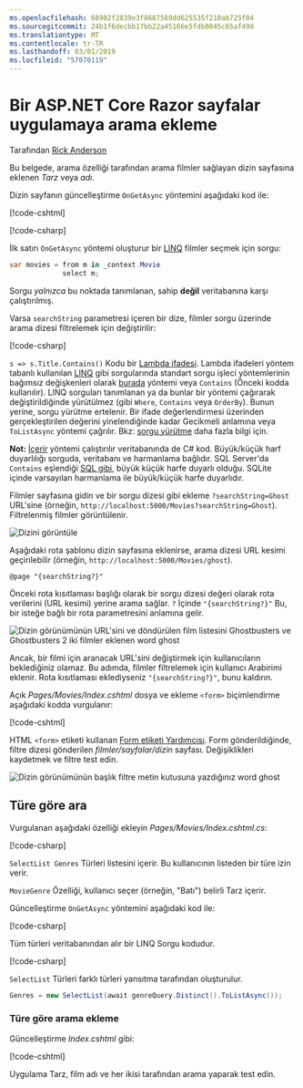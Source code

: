```yaml
---
ms.openlocfilehash: 68902f2839e3f8687509dd625535f210ab725f04
ms.sourcegitcommit: 24b1f6decbb17bb22a45166e5fdb0845c65af498
ms.translationtype: MT
ms.contentlocale: tr-TR
ms.lasthandoff: 03/01/2019
ms.locfileid: "57070119"
---
```

# <a name="add-search-to-an-aspnet-core-razor-pages-app"></a>Bir ASP.NET Core Razor sayfalar uygulamaya arama ekleme

Tarafından [Rick Anderson](https://twitter.com/RickAndMSFT)

Bu belgede, arama özelliği tarafından arama filmler sağlayan dizin sayfasına eklenen *Tarz* veya *adı*.

Dizin sayfanın güncelleştirme `OnGetAsync` yöntemini aşağıdaki kod ile:

[!code-cshtml[](../../tutorials/razor-pages/razor-pages-start/sample/RazorPagesMovie/Pages/_ViewStart.cshtml)]

[!code-csharp[](../../tutorials/razor-pages/razor-pages-start/sample/RazorPagesMovie/Pages/Movies/Index.cshtml.cs?name=snippet_1stSearch)]

İlk satırı `OnGetAsync` yöntemi oluşturur bir [LINQ](/dotnet/csharp/programming-guide/concepts/linq/) filmler seçmek için sorgu:

```csharp
var movies = from m in _context.Movie
             select m;
```

Sorgu *yalnızca* bu noktada tanımlanan, sahip **değil** veritabanına karşı çalıştırılmış.

Varsa `searchString` parametresi içeren bir dize, filmler sorgu üzerinde arama dizesi filtrelemek için değiştirilir:

[!code-csharp[](../../tutorials/razor-pages/razor-pages-start/sample/RazorPagesMovie/Pages/Movies/Index.cshtml.cs?name=snippet_SearchNull)]

`s => s.Title.Contains()` Kodu bir [Lambda ifadesi](/dotnet/csharp/programming-guide/statements-expressions-operators/lambda-expressions). Lambda ifadeleri yöntem tabanlı kullanılan [LINQ](/dotnet/csharp/programming-guide/concepts/linq/) gibi sorgularında standart sorgu işleci yöntemlerinin bağımsız değişkenleri olarak [burada](/dotnet/csharp/programming-guide/concepts/linq/query-syntax-and-method-syntax-in-linq) yöntemi veya `Contains` (Önceki kodda kullanılır). LINQ sorguları tanımlanan ya da bunlar bir yöntemi çağırarak değiştirildiğinde yürütülmez (gibi `Where`, `Contains` veya `OrderBy`). Bunun yerine, sorgu yürütme ertelenir. Bir ifade değerlendirmesi üzerinden gerçekleştirilen değerini yinelendiğinde kadar Gecikmeli anlamına veya `ToListAsync` yöntemi çağrılır. Bkz: [sorgu yürütme](/dotnet/framework/data/adonet/ef/language-reference/query-execution) daha fazla bilgi için.

**Not:** [İçerir](/dotnet/api/system.data.objects.dataclasses.entitycollection-1.contains) yöntemi çalıştırılır veritabanında de C# kod. Büyük/küçük harf duyarlılığı sorguda, veritabanı ve harmanlama bağlıdır. SQL Server'da `Contains` eşlendiği [SQL gibi](/sql/t-sql/language-elements/like-transact-sql), büyük küçük harfe duyarlı olduğu. SQLite içinde varsayılan harmanlama ile büyük/küçük harfe duyarlıdır.

Filmler sayfasına gidin ve bir sorgu dizesi gibi ekleme `?searchString=Ghost` URL'sine (örneğin, `http://localhost:5000/Movies?searchString=Ghost`). Filtrelenmiş filmler görüntülenir.

![Dizini görüntüle](../../tutorials/razor-pages/search/_static/ghost.png)

Aşağıdaki rota şablonu dizin sayfasına eklenirse, arama dizesi URL kesimi geçirilebilir (örneğin, `http://localhost:5000/Movies/ghost`).

```cshtml
@page "{searchString?}"
```

Önceki rota kısıtlaması başlığı olarak bir sorgu dizesi değeri olarak rota verilerini (URL kesimi) yerine arama sağlar.  `?` İçinde `"{searchString?}"` Bu, bir isteğe bağlı bir rota parametresini anlamına gelir.

![Dizin görünümünün URL'sini ve döndürülen film listesini Ghostbusters ve Ghostbusters 2 iki filmler eklenen word ghost](../../tutorials/razor-pages/search/_static/g2.png)

Ancak, bir filmi için aranacak URL'sini değiştirmek için kullanıcıların beklediğiniz olamaz. Bu adımda, filmler filtrelemek için kullanıcı Arabirimi eklenir. Rota kısıtlaması eklediyseniz `"{searchString?}"`, bunu kaldırın.

Açık *Pages/Movies/Index.cshtml* dosya ve ekleme `<form>` biçimlendirme aşağıdaki kodda vurgulanır:

[!code-cshtml[](../../tutorials/razor-pages/razor-pages-start/sample/RazorPagesMovie/Pages/Movies/Index2.cshtml?highlight=14-19&range=1-22)]

HTML `<form>` etiketi kullanan [Form etiketi Yardımcısı](xref:mvc/views/working-with-forms#the-form-tag-helper). Form gönderildiğinde, filtre dizesi gönderilen *filmler/sayfalar/dizin* sayfası. Değişiklikleri kaydetmek ve filtre test edin.

![Dizin görünümünün başlık filtre metin kutusuna yazdığınız word ghost](../../tutorials/razor-pages/search/_static/filter.png)

## <a name="search-by-genre"></a>Türe göre ara

Vurgulanan aşağıdaki özelliği ekleyin *Pages/Movies/Index.cshtml.cs*:

[!code-csharp[](../../tutorials/razor-pages/razor-pages-start/sample/RazorPagesMovie/Pages/Movies/Index.cshtml.cs?name=snippet_newProps&highlight=11-999)]

`SelectList Genres` Türleri listesini içerir. Bu kullanıcının listeden bir türe izin verir.

`MovieGenre` Özelliği, kullanıcı seçer (örneğin, "Batı") belirli Tarz içerir.

Güncelleştirme `OnGetAsync` yöntemini aşağıdaki kod ile:

[!code-csharp[](../../tutorials/razor-pages/razor-pages-start/sample/RazorPagesMovie/Pages/Movies/Index.cshtml.cs?name=snippet_SearchGenre)]

Tüm türleri veritabanından alır bir LINQ Sorgu kodudur.

[!code-csharp[](../../tutorials/razor-pages/razor-pages-start/sample/RazorPagesMovie/Pages/Movies/Index.cshtml.cs?name=snippet_LINQ)]

`SelectList` Türleri farklı türleri yansıtma tarafından oluşturulur.

<!-- BUG in OPS
Tag snippet_selectlist's start line '75' should be less than end line '29' when resolving "[!code-csharp[](../../tutorials/razor-pages/razor-pages-start/sample/RazorPagesMovie/Pages/Movies/Index.cshtml.cs?name=snippet_SelectList)]"

There's no start line.

[!code-csharp[](../../tutorials/razor-pages/razor-pages-start/sample/RazorPagesMovie/Pages/Movies/Index.cshtml.cs?name=snippet_SelectList)]
-->

```csharp
Genres = new SelectList(await genreQuery.Distinct().ToListAsync());
```

### <a name="adding-search-by-genre"></a>Türe göre arama ekleme

Güncelleştirme *Index.cshtml* gibi:

[!code-cshtml[](../../tutorials/razor-pages/razor-pages-start/sample/RazorPagesMovie/Pages/Movies/IndexFormGenreNoRating.cshtml?highlight=16-18&range=1-26)]

Uygulama Tarz, film adı ve her ikisi tarafından arama yaparak test edin.
